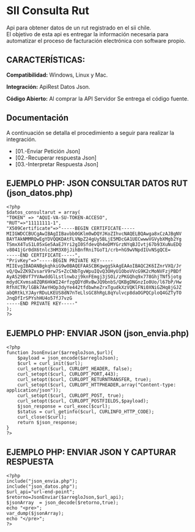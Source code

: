 # SII Consulta Rut
Api para obtener datos de un rut registrado en el sii chile.   
El objetivo de esta api es entregar la información necesaria para automatizar el proceso de facturación electrónica con software propio.

## CARACTERÍSTICAS:

**Compatibilidad:** Windows, Linux y Mac.

**Integración:** ApiRest Datos Json.

**Código Abierto:** Al comprar la API Servidor Se entrega el código fuente.

## Documentación

A continuación se detalla el procedimiento a seguir para realizar la integración.

-   [01.-Enviar Petición Json]
-   [02.-Recuperar respuesta Json]
-   [03.-Interpretar Respuesta Json] 


## EJEMPLO PHP: JSON CONSULTAR DATOS RUT (json_datos.php)
````
<?php
$datos_consultarut = array(
"TOKEN" => "AQUI-VA-SU-TOKEN-ACCESO",
"RUT"=>"11111111-1",
"X509Certificate"=>"-----BEGIN CERTIFICATE-----
MIIGWDCCBUCgAwIBAgIIBavbb0GKlm0wDQYJKoZIhvcNAQELBQAwga8xCzAJBgNV
BAYTAkNMMRQwEgYDVQQKDAtFLVNpZ24gUy5BLjE5MDcGA1UECwwwVGVybXMgb2Yg
TSmxX4TuS1L05xGe5AaEJYri2gI0SfdevQh4eDMYGrzNYqBJIvtj67b93XuNuEDQ
v8041jGr0dX6tnlc3HM3X0jJihBnfRniTGoT1/crb+hG9wVNpdIUvNSgQCE=
-----END CERTIFICATE-----",
"PrivKey"=>"-----BEGIN PRIVATE KEY-----
MIIEvgIBADANBgkqhkiG9w0BAQEFAASCBKgwggSkAgEAAoIBAQC2K6IZnrVXQ/Jr
vQ/Qw2ZK9ZvsarV9rw7S+ZcCNbTgvWpuIQvQ3OHyU1OboVVcG9K2cMoNVFzjPBDf
AyAS29BVf7YVAwddGlLstlnwbzj9knFEmgj3jSOi/zPKGQhq9x778GhjTNf5jotg
mdydCXvmsa8ZQR6HkWI24rfzgQDYdRvBwJQ9bnbS/QKBgDNGnzIo0Uo/l67bP/Hw
RfhXCTR/lGBk7AeYHOp3dyYe442tfdbwheZrxTgudkXzVQKlFNi0XNiGZHq8jGJZ
abQRtkLYJAyrRDuLKEUS8dN7nTeLlsGC8hRgL8qYulvcp8daOGPQCploQ4GZTyTO
JnqDfIrSPYshHU4o57fJ7vzG
-----END PRIVATE KEY-----"
);
?>
````

## EJEMPLO PHP: ENVIAR JSON (json_envia.php)
````
<?php
function JsonEnviar($arregloJson,$url){
    $payload = json_encode($arregloJson);
    $curl = curl_init($url);
    curl_setopt($curl, CURLOPT_HEADER, false);
    curl_setopt($curl, CURLOPT_PORT,443);
    curl_setopt($curl, CURLOPT_RETURNTRANSFER, true);
    curl_setopt($curl, CURLOPT_HTTPHEADER,array("Content-type: application/json"));
    curl_setopt($curl, CURLOPT_POST, true);
    curl_setopt($curl, CURLOPT_POSTFIELDS,$payload);
    $json_response = curl_exec($curl);
    $status = curl_getinfo($curl, CURLINFO_HTTP_CODE);
    curl_close($curl);
    return $json_response;
}
?>
````

## EJEMPLO PHP: ENVIAR JSON Y CAPTURAR RESPUESTA
````
<?php
include("json_envia.php");
include("json_datos.php");
$url_api="url-end-point";
$retorno=JsonEnviar($arregloJson,$url_api);
$jsonArray  = json_decode($retorno,true);
echo "<pre>";
var_dump($jsonArray);
echo "</pre>";
?>
````
 


